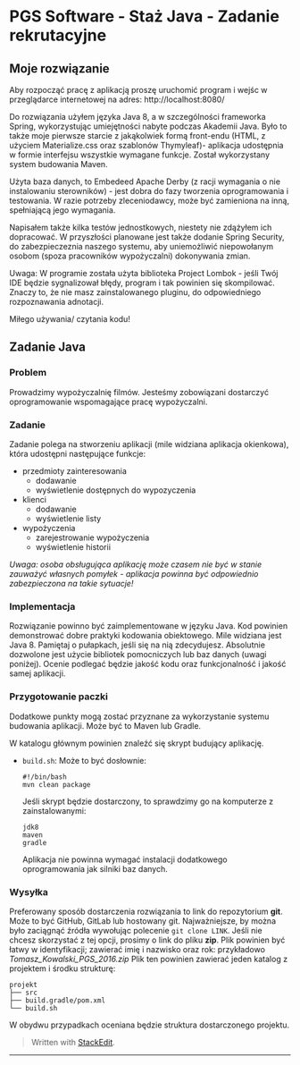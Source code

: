 
# PGS Software - Staż Java - Zadanie rekrutacyjne

## Moje rozwiązanie
Aby rozpocząć pracę z aplikacją proszę uruchomić program i wejśc w przeglądarce internetowej na adres: http://localhost:8080/

Do rozwiązania użyłem języka Java 8, a w szczególności frameworka Spring, wykorzystując umiejętności nabyte podczas Akademii Java. Było to także moje pierwsze starcie z jakąkolwiek formą front-endu (HTML, z użyciem Materialize.css oraz szablonów Thymyleaf)- aplikacja udostępnia w formie interfejsu wszystkie wymagane funkcje. Został wykorzystany system budowania Maven.

Użyta baza danych, to Embedeed Apache Derby (z racji wymagania o nie instalowaniu sterowników) - jest dobra do fazy tworzenia oprogramowania i testowania. W razie potrzeby zleceniodawcy, może być zamieniona na inną, spełniającą jego wymagania. 
        
Napisałem także kilka testów jednostkowych, niestety nie zdążyłem ich dopracować. W przyszłości planowane jest także dodanie Spring Security, do zabezpieczeznia naszego systemu, aby uniemożliwić niepowołanym osobom (spoza pracowników wypożyczalni) dokonywania zmian.

    
Uwaga: W programie została użyta biblioteka Project Lombok - jeśli Twój IDE będzie sygnalizował błędy, program i tak powinien się skompilować. Znaczy to, że nie masz zainstalowanego pluginu, do odpowiedniego rozpoznawania adnotacji.

Miłego używania/ czytania kodu!

## Zadanie Java

### Problem
Prowadzimy wypożyczalnię filmów. Jesteśmy zobowiązani dostarczyć oprogramowanie wspomagające pracę wypożyczalni.

### Zadanie
Zadanie polega na stworzeniu aplikacji (mile widziana aplikacja okienkowa), która udostępni następujące funkcje:

* przedmioty zainteresowania
    * dodawanie
    * wyświetlenie dostępnych do wypozyczenia
* klienci
    * dodawanie
    * wyświetlenie listy
* wypożyczenia
    * zarejestrowanie wypożyczenia
    * wyświetlenie historii

*Uwaga: osoba obsługująca aplikację może czasem nie być w stanie zauważyć własnych pomyłek - aplikacja powinna być odpowiednio zabezpieczona na takie sytuacje!*

### Implementacja

Rozwiązanie powinno być zaimplementowane w języku Java. Kod powinien demonstrować dobre praktyki kodowania obiektowego. Mile widziana jest Java 8. Pamiętaj o pułapkach, jeśli się na nią zdecydujesz. Absolutnie dozwolone jest użycie bibliotek pomocniczych lub baz danych (uwagi poniżej). Ocenie podlegać będzie jakość kodu oraz funkcjonalność i jakość samej aplikacji. 


### Przygotowanie paczki

Dodatkowe punkty mogą zostać przyznane za wykorzystanie systemu budowania aplikacji.
Może być to Maven lub Gradle.

W katalogu głównym powinien znaleźć się skrypt budujący aplikację.

- `build.sh`: Może to być dosłownie:
  ```
  #!/bin/bash
  mvn clean package
  ```

  Jeśli skrypt będzie dostarczony, to sprawdzimy go na komputerze z zainstalowanymi:

  ```
  jdk8
  maven
  gradle
  ```
  Aplikacja nie powinna wymagać instalacji dodatkowego oprogramowania jak silniki baz danych. 
 
### Wysyłka

Preferowany sposób dostarczenia rozwiązania to link do repozytorium **git**. Może to być GitHub, GitLab lub hostowany git. Najważniejsze, by można było zaciągnąć źródła wywołując polecenie `git clone LINK`. Jeśli nie chcesz skorzystać z tej opcji, prosimy o link do pliku **zip**. Plik powinien być łatwy w identyfikacji; zawierać imię i nazwisko oraz rok: przykładowo _Tomasz_Kowalski_PGS_2016.zip_ Plik ten powinien zawierać jeden katalog z projektem i środku strukturę:

```
projekt
├── src
├── build.gradle/pom.xml
└── build.sh
```

W obydwu przypadkach oceniana będzie struktura dostarczonego projektu.


> Written with [StackEdit](https://stackedit.io/).


----------
